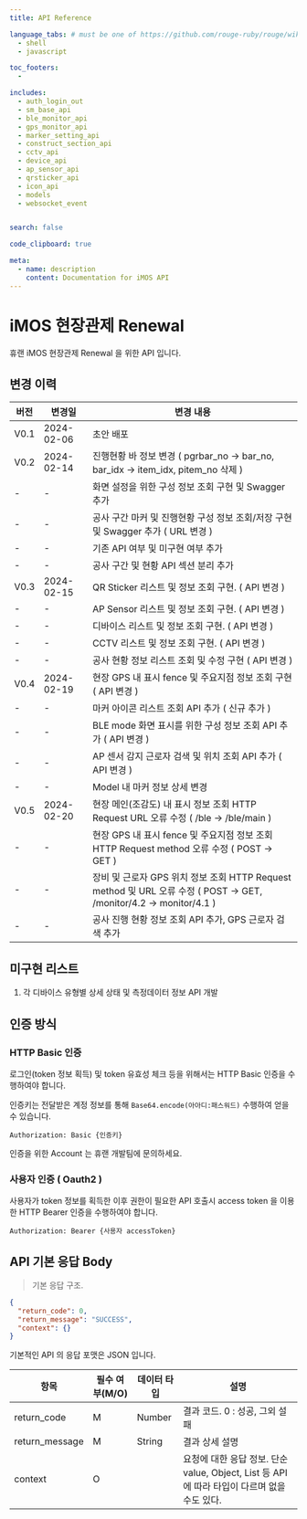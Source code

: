 ```yaml
---
title: API Reference

language_tabs: # must be one of https://github.com/rouge-ruby/rouge/wiki/List-of-supported-languages-and-lexers
  - shell
  - javascript

toc_footers:
  -   

includes:
  - auth_login_out
  - sm_base_api
  - ble_monitor_api
  - gps_monitor_api
  - marker_setting_api
  - construct_section_api
  - cctv_api
  - device_api
  - ap_sensor_api
  - qrsticker_api
  - icon_api
  - models
  - websocket_event 


search: false

code_clipboard: true

meta:
  - name: description
    content: Documentation for iMOS API
---
```


# iMOS 현장관제 Renewal

휴랜 iMOS 현장관제 Renewal 을 위한 API 입니다.

## 변경 이력

버전 | 변경일        | 변경 내용
--------- |------------|----------
V0.1 | 2024-02-06 | 초안 배포
V0.2 | 2024-02-14 | 진행현황 바 정보 변경 ( pgrbar_no -> bar_no, bar_idx -> item_idx, pitem_no 삭제 )
   - | -          | 화면 설정을 위한 구성 정보 조회 구현 및 Swagger 추가
   - | -          | 공사 구간 마커 및 진행현황 구성 정보 조회/저장 구현 및 Swagger 추가 ( URL 변경 )
   - | -          | 기존 API 여부 및 미구현 여부 추가
   - | -          | 공사 구간 및 현황 API 섹션 분리 추가
V0.3 | 2024-02-15 | QR Sticker 리스트 및 정보 조회 구현. ( API 변경 )
   - | -          | AP Sensor 리스트 및 정보 조회 구현. ( API 변경 )
   - | -          | 디바이스 리스트 및 정보 조회 구현. ( API 변경 )
   - | -          | CCTV 리스트 및 정보 조회 구현. ( API 변경 )
   - | -          | 공사 현황 정보 리스트 조회 및 수정 구현 ( API 변경 )
V0.4 | 2024-02-19 | 현장 GPS 내 표시 fence 및 주요지점 정보 조회 구현 ( API 변경 )
   - | -          | 마커 아이콘 리스트 조회 API 추가 ( 신규 추가 )
   - | -          | BLE mode 화면 표시를 위한 구성 정보 조회 API 추가 ( API 변경 )
   - | -          | AP 센서 감지 근로자 검색 및 위치 조회 API 추가 ( API 변경 )
   - | -          | Model 내 마커 정보 상세 변경
V0.5 | 2024-02-20 | 현장 메인(조감도) 내 표시 정보 조회 HTTP Request URL 오류 수정 ( /ble -> /ble/main )
   - | -          | 현장 GPS 내 표시 fence 및 주요지점 정보 조회 HTTP Request method 오류 수정 ( POST -> GET )
   - | -          | 장비 및 근로자 GPS 위치 정보 조회 HTTP Request method 및 URL 오류 수정 ( POST -> GET, /monitor/4.2 -> monitor/4.1 )
   - | -          | 공사 진행 현황 정보 조회 API 추가, GPS 근로자 검색 추가


## 미구현 리스트

1. 각 디바이스 유형별 상세 상태 및 측정데이터 정보 API 개발


## 인증 방식

### HTTP Basic 인증

로그인(token 정보 획득) 및 token 유효성 체크 등을 위해서는 HTTP Basic 인증을 수행하여야 합니다.

인증키는 전달받은 계정 정보를 통해 `Base64.encode(아아디:패스워드)` 수행하여 얻을 수 있습니다.

`Authorization: Basic {인증키}`

<aside class="success">
인증을 위한 Account 는 휴랜 개발팀에 문의하세요. 
</aside>

### 사용자 인증 ( Oauth2 )

사용자가 token 정보를 획득한 이후 권한이 필요한 API 호출시 access token 을 이용한 HTTP Bearer 인증을 수행하여야 합니다.

`Authorization: Bearer {사용자 accessToken}`

## API 기본 응답 Body

> 기본 응답 구조. 

```json
{
  "return_code": 0,
  "return_message": "SUCCESS",
  "context": {}
}
```

기본적인 API 의 응답 포맷은 JSON 입니다.

항목 | 필수 여부(M/O) | 데이터 타입 | 설명
--------- |----------|--------- |---------
return_code | M | Number | 결과 코드. 0 : 성공, 그외 설패  
return_message | M | String | 결과 상세 설명             
context | O |   | 요청에 대한 응답 정보. 단순 value, Object, List 등 API 에 따라 타입이 다르며 없을 수도 있다.  

